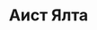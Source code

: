 --- 
title: "Аист Ялта" 
site: "http://www.aist-yalta.com" 
town: "Ялта" 
tel: ["(0654) 23-00-29, (0654) 34-45-69, (067) 914-95-00, (050) 397-64-47"] 
address: "Россия, Республика Крым, г. Ялта, ул. Московская, 43" 
mail: "info@aist-yalta.com" 
--- 